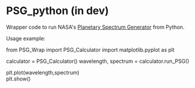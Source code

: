 # PSG_python (in dev)
Wrapper code to run NASA's [Planetary Spectrum Generator](https://psg.gsfc.nasa.gov/) from Python.

Usage example:

from PSG_Wrap import PSG_Calculator
import matplotlib.pyplot as plt

calculator = PSG_Calculator()
wavelength, spectrum = calculator.run_PSG() 

plt.plot(wavelength,spectrum)         
plt.show()
